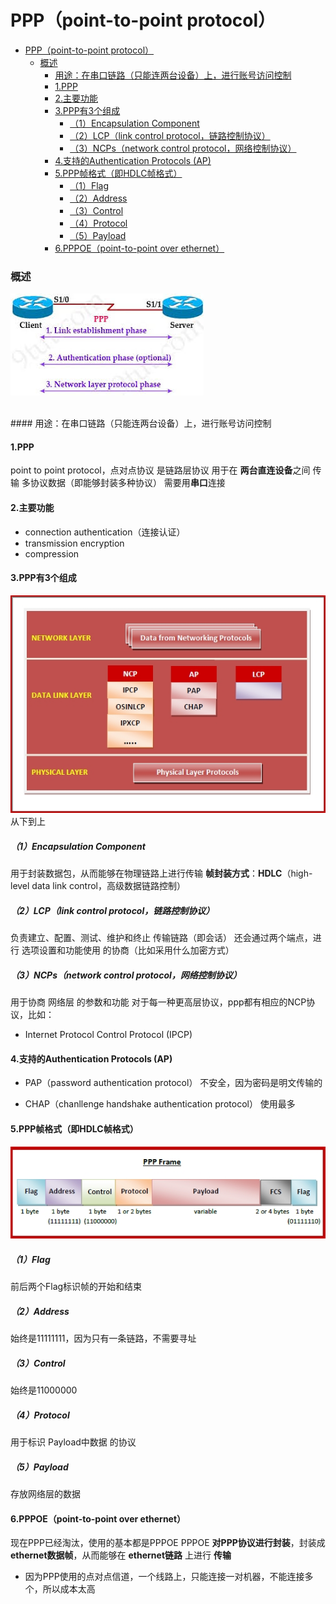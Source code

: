 # PPP（point-to-point protocol）

<!-- @import "[TOC]" {cmd="toc" depthFrom=1 depthTo=6 orderedList=false} -->
<!-- code_chunk_output -->

- [PPP（point-to-point protocol）](#ppppoint-to-point-protocol)
    - [概述](#概述)
      - [用途：在串口链路（只能连两台设备）上，进行账号访问控制](#用途在串口链路只能连两台设备上进行账号访问控制)
      - [1.PPP](#1ppp)
      - [2.主要功能](#2主要功能)
      - [3.PPP有3个组成](#3ppp有3个组成)
        - [（1）Encapsulation Component](#1encapsulation-component)
        - [（2）LCP（link control protocol，链路控制协议）](#2lcplink-control-protocol链路控制协议)
        - [（3）NCPs（network control protocol，网络控制协议）](#3ncpsnetwork-control-protocol网络控制协议)
      - [4.支持的Authentication Protocols (AP)](#4支持的authentication-protocols-ap)
      - [5.PPP帧格式（即HDLC帧格式）](#5ppp帧格式即hdlc帧格式)
        - [（1）Flag](#1flag)
        - [（2）Address](#2address)
        - [（3）Control](#3control)
        - [（4）Protocol](#4protocol)
        - [（5）Payload](#5payload)
      - [6.PPPOE（point-to-point over ethernet）](#6pppoepoint-to-point-over-ethernet)

<!-- /code_chunk_output -->

### 概述

![](./imgs/ppp_03.jpg)

</br>
#### 用途：在串口链路（只能连两台设备）上，进行账号访问控制
</br>

#### 1.PPP
point to point protocol，点对点协议
是链路层协议
用于在 **两台直连设备**之间 传输 多协议数据（即能够封装多种协议）
需要用**串口**连接

#### 2.主要功能
* connection authentication（连接认证）
* transmission encryption
* compression

#### 3.PPP有3个组成
![](./imgs/ppp_01.jpg)
从下到上
##### （1）Encapsulation Component
用于封装数据包，从而能够在物理链路上进行传输
**帧封装方式**：**HDLC**（high-level data link control，高级数据链路控制）

##### （2）LCP（link control protocol，链路控制协议）
负责建立、配置、测试、维护和终止 传输链路（即会话）
还会通过两个端点，进行 选项设置和功能使用 的协商（比如采用什么加密方式）

##### （3）NCPs（network control protocol，网络控制协议）
用于协商 网络层 的参数和功能
对于每一种更高层协议，ppp都有相应的NCP协议，比如：
* Internet Protocol Control Protocol (IPCP)


#### 4.支持的Authentication Protocols (AP)
* PAP（password authentication protocol）
不安全，因为密码是明文传输的

* CHAP（chanllenge handshake authentication protocol）
使用最多

#### 5.PPP帧格式（即HDLC帧格式）
![](./imgs/ppp_02.jpg)

##### （1）Flag
前后两个Flag标识帧的开始和结束

##### （2）Address
始终是11111111，因为只有一条链路，不需要寻址

##### （3）Control
始终是11000000

##### （4）Protocol
用于标识 Payload中数据 的协议

##### （5）Payload
存放网络层的数据

#### 6.PPPOE（point-to-point over ethernet）
现在PPP已经淘汰，使用的基本都是PPPOE
PPPOE **对PPP协议进行封装**，封装成 **ethernet数据帧**，从而能够在 **ethernet链路** 上进行 **传输**
* 因为PPP使用的点对点信道，一个线路上，只能连接一对机器，不能连接多个，所以成本太高
